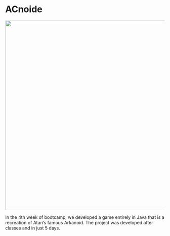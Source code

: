 # ACnoide


<p align="center">
  <img src="http://dev.lisa-cc.pt/resources/acnoide.png" width="600">
</p>

In the 4th week of bootcamp, we developed a game entirely in Java that is a recreation of Atari’s famous Arkanoid. The project was developed after classes and in just 5 days.

